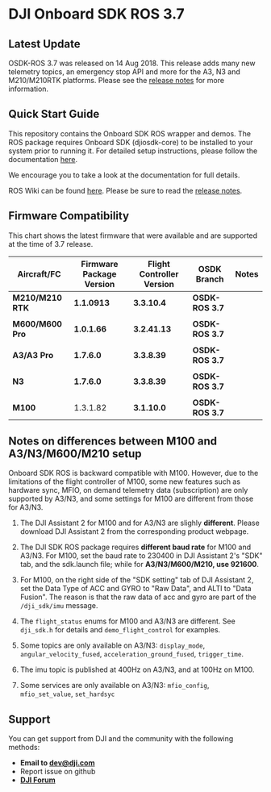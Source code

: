 # DJI Onboard SDK ROS 3.7

## Latest Update

OSDK-ROS 3.7 was released on 14 Aug 2018. This release adds many new telemetry topics, an emergency stop API and more for the A3, N3 and M210/M210RTK platforms. Please see the [release notes](https://developer.dji.com/onboard-sdk/documentation/appendix/releaseNotes.html) for more information.

## Quick Start Guide 

This repository contains the Onboard SDK ROS wrapper and demos. The ROS package requires Onboard SDK (djiosdk-core) to be installed to your system prior to running it. For detailed setup instructions, please follow the documentation [here](http://developer.dji.com/onboard-sdk/documentation/sample-doc/sample-setup.html#ros-oes). 

We encourage you to take a look at the documentation for full details. 

ROS Wiki can be found [here](http://wiki.ros.org/dji_sdk). Please be sure to read the [release notes](https://developer.dji.com/onboard-sdk/documentation/appendix/releaseNotes.html).

## Firmware Compatibility

This chart shows the latest firmware that were available and are supported at the time of 3.7 release.

| Aircraft/FC       | Firmware Package Version | Flight Controller Version | OSDK Branch                | Notes                                                                 |
|-------------------|--------------------------|---------------------------|----------------------------|-----------------------------------------------------------------------|
| **M210/M210 RTK** | **1.1.0913**             | **3.3.10.4**              | **OSDK-ROS 3.7**           |                                                                       |
|                   |                          |                           |                            |                                                                       |
| **M600/M600 Pro** | **1.0.1.66**             | **3.2.41.13**             | **OSDK-ROS 3.7**           |                                                                       |
|                   |                          |                           |                            |                                                                       |
| **A3/A3 Pro**     | **1.7.6.0**              | **3.3.8.39**              | **OSDK-ROS 3.7**           |                                                                       |
|                   |                          |                           |                            |                                                                       |
| **N3**            | **1.7.6.0**              | **3.3.8.39**              | **OSDK-ROS 3.7**           |                                                                       |
|                   |                          |                           |                            |                                                                       |
| **M100**          | 1.3.1.82                 | **3.1.10.0**              | **OSDK-ROS 3.7**           |                                                                       |

## Notes on differences between M100 and A3/N3/M600/M210 setup

Onboard SDK ROS is backward compatible with M100. However, due to the limitations of the flight controller of M100, some new features such as hardware sync, MFIO, on demand telemetry data (subscription) are only supported by A3/N3, and some settings for M100 are different from those for A3/N3.

1. The DJI Assistant 2 for M100 and for A3/N3 are slighly **different**. Please download DJI Assistant 2 from the corresponding product webpage.

2. The DJI SDK ROS package requires **different baud rate** for M100 and A3/N3. For M100, set the baud rate to 230400 in DJI Assistant 2's "SDK" tab, and the sdk.launch file; while for **A3/N3/M600/M210, use 921600**.

3. For M100, on the right side of the "SDK setting" tab of DJI Assistant 2, set the Data Type of ACC and GYRO to "Raw Data", and ALTI to "Data Fusion". The reason is that the raw data of acc and gyro are part of the `/dji_sdk/imu` message.

4. The `flight_status` enums for M100 and A3/N3 are different. See `dji_sdk.h` for details and `demo_flight_control` for examples.

5. Some topics  are only available on A3/N3: `display_mode`, `angular_velocity_fused`, `acceleration_ground_fused`, `trigger_time`. 

6. The imu topic is published at 400Hz on A3/N3, and at 100Hz on M100.

7. Some services are only available on A3/N3: `mfio_config`, `mfio_set_value`, `set_hardsyc`

## Support

You can get support from DJI and the community with the following methods:

- **Email to dev@dji.com**
- Report issue on github
- [**DJI Forum**](http://forum.dev.dji.com/en)





